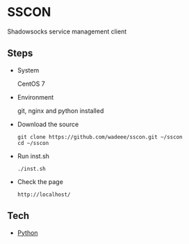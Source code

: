# SSCON

Shadowsocks service management client

## Steps

+ System

    CentOS 7

+ Environment

    git, nginx and python installed

+ Download the source

    ```shell script
    git clone https://github.com/wadeee/sscon.git ~/sscon
    cd ~/sscon
    ```

+ Run inst.sh

    ```shell script
    ./inst.sh
    ```

+ Check the page

    ```text
    http://localhost/
    ```


## Tech

+ [Python](https://poi.apache.org/)

